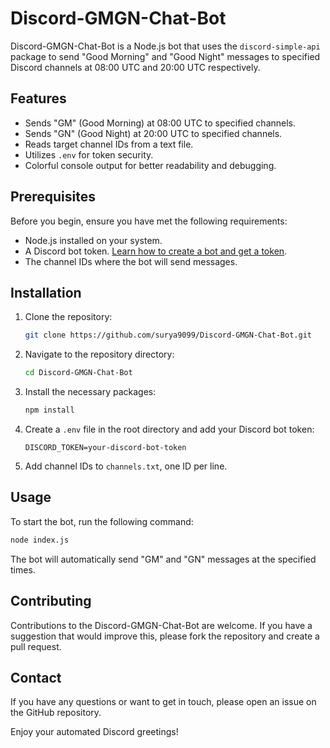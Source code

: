 # Discord-GMGN-Chat-Bot

Discord-GMGN-Chat-Bot is a Node.js bot that uses the `discord-simple-api` package to send "Good Morning" and "Good Night" messages to specified Discord channels at 08:00 UTC and 20:00 UTC respectively.

## Features

- Sends "GM" (Good Morning) at 08:00 UTC to specified channels.
- Sends "GN" (Good Night) at 20:00 UTC to specified channels.
- Reads target channel IDs from a text file.
- Utilizes `.env` for token security.
- Colorful console output for better readability and debugging.

## Prerequisites

Before you begin, ensure you have met the following requirements:

- Node.js installed on your system.
- A Discord bot token. [Learn how to create a bot and get a token](https://discord.com/developers/applications).
- The channel IDs where the bot will send messages.

## Installation

1. Clone the repository:
   ```sh
   git clone https://github.com/surya9099/Discord-GMGN-Chat-Bot.git
   ```
2. Navigate to the repository directory:
   ```sh
   cd Discord-GMGN-Chat-Bot
   ```
3. Install the necessary packages:
   ```sh
   npm install
   ```
4. Create a `.env` file in the root directory and add your Discord bot token:
   ```
   DISCORD_TOKEN=your-discord-bot-token
   ```
5. Add channel IDs to `channels.txt`, one ID per line.

## Usage

To start the bot, run the following command:

```sh
node index.js
```

The bot will automatically send "GM" and "GN" messages at the specified times.

## Contributing

Contributions to the Discord-GMGN-Chat-Bot are welcome. If you have a suggestion that would improve this, please fork the repository and create a pull request.

## Contact

If you have any questions or want to get in touch, please open an issue on the GitHub repository.

Enjoy your automated Discord greetings!
